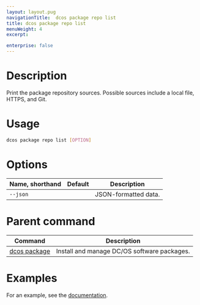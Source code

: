 ```yaml
---
layout: layout.pug
navigationTitle:  dcos package repo list
title: dcos package repo list
menuWeight: 4
excerpt:

enterprise: false
---
```


<!-- This source repo for this topic is https://github.com/dcos/dcos-docs -->


# Description
Print the package repository sources. Possible sources include a local file, HTTPS, and Git.

# Usage

```bash
dcos package repo list [OPTION]
```

# Options

| Name, shorthand | Default | Description |
|---------|-------------|-------------|
| `--json`   |             |  JSON-formatted data. |
        
# Parent command

| Command | Description |
|---------|-------------|
| [dcos package](/1.9/cli/command-reference/dcos-package/)   | Install and manage DC/OS software packages. |

# Examples

For an example, see the [documentation](/1.9/administering-clusters/repo/).
